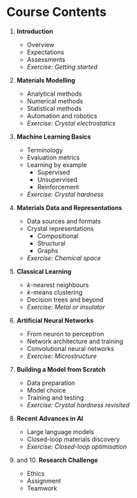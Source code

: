 # Course Contents

1. **Introduction**    
    * Overview 
    * Expectations 
	* Assessments
	* _Exercise: Getting started_ 

2. **Materials Modelling**
	* Analytical methods
	* Numerical methods
	* Statistical methods
	* Automation and robotics
	* _Exercise: Crystal electrostatics_ 

3. **Machine Learning Basics**  
	* Terminology
	* Evaluation metrics 
	* Learning by example
		* Supervised
		* Unsupervised
		* Reinforcement
	* _Exercise: Crystal hardness_ 

4. **Materials Data and Representations**
	* Data sources and formats
	* Crystal representations 
		* Compositional 
		* Structural
		* Graphs   
	* _Exercise: Chemical space_  

5. **Classical Learning**
	* _k_-nearest neighbours
	* _k_-means clustering
	* Decision trees and beyond
	* _Exercise: Metal or insulator_ 

6. **Artificial Neural Networks**
	* From neuron to perceptron
	* Network architecture and training
	* Convolutional neural networks   
	* _Exercise: Microstructure_ 

7. **Building a Model from Scratch**
	* Data preparation
	* Model choice
	* Training and testing 
	* _Exercise: Crystal hardness revisited_ 

8. **Recent Advances in AI** 
	* Large language models 
	* Closed-loop materials discovery  
	* _Exercise: Closed-loop optimisation_ 

9. and 10. **Research Challenge**
	* Ethics
    * Assignment 
	* Teamwork